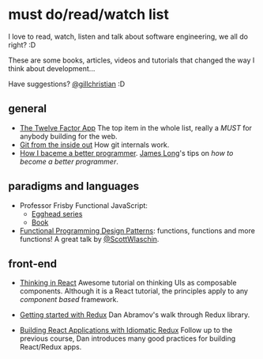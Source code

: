 # must do/read/watch list

I love to read, watch, listen and talk about software engineering, we all do right? :D

These are some books, articles, videos and tutorials that changed the way I think about development...

Have suggestions? [@gillchristian](https://twitter.com/gillchristian) :D

## general

- [The Twelve Factor App](https://12factor.net/) The top item in the whole list, really a *MUST* for anybody building for the web.
- [Git from the inside out](https://codewords.recurse.com/issues/two/git-from-the-inside-out) How git internals work.
- [How I baceme a better programmer](http://jlongster.com/How-I-Became-Better-Programmer). [James Long](https://twitter.com/jlongster)'s tips on _how to become a better programmer_.

## paradigms and languages

- Professor Frisby Functional JavaScript:
  - [Egghead series](https://egghead.io/courses/professor-frisby-introduces-composable-functional-javascript)
  - [Book](https://github.com/MostlyAdequate/mostly-adequate-guide)
- [Functional Programming Design Patterns](http://fsharpforfunandprofit.com/fppatterns/): functions, functions and more functions! A great talk by [@ScottWlaschin](https://twitter.com/ScottWlaschin).

## front-end

- [Thinking in React](https://facebook.github.io/react/docs/thinking-in-react.html) Awesome tutorial on thinking UIs as composable components. Although it is a React tutorial, the principles apply to any _component based_ framework.

- [Getting started with Redux](https://egghead.io/courses/getting-started-with-redux) Dan Abramov's walk through Redux library.

- [Building React Applications with Idiomatic Redux](https://egghead.io/courses/building-react-applications-with-idiomatic-redux) Follow up to the previous course, Dan introduces many good practices for building React/Redux apps.
